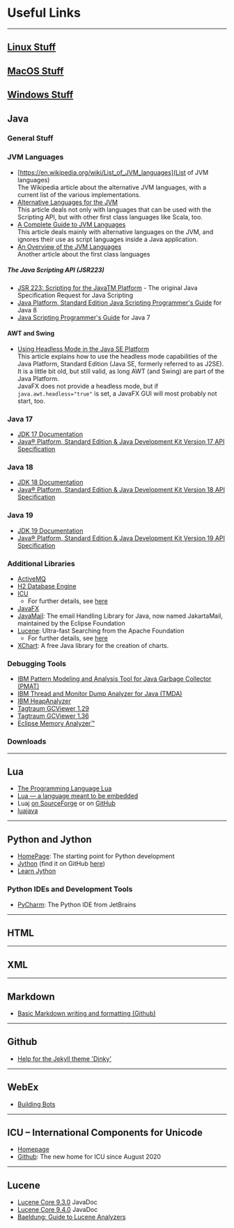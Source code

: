 # Useful Links

---
## [Linux Stuff](stuff/LinuxStuff.md)

## [MacOS Stuff](stuff/MacStuff.md)

## [Windows Stuff](stuff/WindowsStuff.md)

## Java

### General Stuff

### JVM Languages
- [https://en.wikipedia.org/wiki/List_of_JVM_languages](List of JVM languages)\
  The Wikipedia article about the alternative JVM languages, with a current list of the various implementations.
- [Alternative Languages for the JVM](https://www.oracle.com/technical-resources/articles/java/architect-languages.html)\
  This article deals not only with languages that can be used with the Scripting API, but with other first class languages like Scala, too.
- [A Complete Guide to JVM Languages](https://www.whizlabs.com/blog/jvm-languages/)\
  This article deals mainly with alternative languages on the JVM, and ignores their use as script languages inside a Java application.
- [An Overview of the JVM Languages](https://www.baeldung.com/jvm-languages)\
  Another article about the first class languages

##### The Java Scripting API (JSR223)
- [JSR 223: Scripting for the JavaTM Platform](https://www.jcp.org/en/jsr/detail?id=223) - The original Java Specification Request for Java Scripting
- [Java Platform, Standard Edition Java Scripting Programmer's Guide](https://docs.oracle.com/javase/8/docs/technotes/guides/scripting/prog_guide/) for Java 8
- [Java Scripting Programmer's Guide](https://docs.oracle.com/javase/7/docs/technotes/guides/scripting/programmer_guide/index.html) for Java 7

#### AWT and Swing
- [Using Headless Mode in the Java SE Platform](https://www.oracle.com/technical-resources/articles/javase/headless.html)\
  This article explains how to use the headless mode capabilities of the Java Platform, Standard Edition (Java SE, formerly referred to as J2SE). It is a little bit old, but still valid, as long AWT (and Swing) are part of the Java Platform.\
  JavaFX does not provide a headless mode, but if `java.awt.headless="true"` is set, a JavaFX GUI will most probably not start, too.

### Java 17
- [JDK 17 Documentation](https://docs.oracle.com/en/java/javase/17/)
- [Java® Platform, Standard Edition & Java Development Kit Version 17 API Specification](https://docs.oracle.com/en/java/javase/17/docs/api/index.html)

### Java 18
- [JDK 18 Documentation](https://docs.oracle.com/en/java/javase/18/)
- [Java® Platform, Standard Edition & Java Development Kit Version 18 API Specification](https://docs.oracle.com/en/java/javase/18/docs/api/index.html)

### Java 19
- [JDK 19 Documentation](https://docs.oracle.com/en/java/javase/19/)
- [Java® Platform, Standard Edition & Java Development Kit Version 19 API Specification](https://docs.oracle.com/en/java/javase/19/docs/api/index.html)

### Additional Libraries
- [ActiveMQ](https://activemq.apache.org/)
- [H2 Database Engine](https://www.h2database.com/html/main.html)
- [ICU](https://www.google.com/url?q=https%3A%2F%2Funicode-org.github.io%2Ficu-docs%2Fapidoc%2Freleased%2Ficu4j%2F&sa=D&sntz=1&usg=AOvVaw1YNhEXLu7oP-dfkiCyiJMP)
  - For further details, see [here](#icu--international-components-for-unicode)
- [JavaFX](https://openjfx.io/)
- [JavaMail](https://eclipse-ee4j.github.io/mail/): The email Handling Library for Java, now named JakartaMail, maintained by the Eclipse Foundation
- [Lucene](https://lucene.apache.org/): Ultra-fast Searching from the Apache Foundation
  - For further details, see [here](#lucene)
- [XChart](https://knowm.org/open-source/xchart/): A free Java library for the creation of charts.

### Debugging Tools
- [IBM Pattern Modeling and Analysis Tool for Java Garbage Collector (PMAT)](https://www.ibm.com/support/pages/ibm-pattern-modeling-and-analysis-tool-java-garbage-collector-pmat)
- [IBM Thread and Monitor Dump Analyzer for Java (TMDA)](https://www.ibm.com/support/pages/ibm-thread-and-monitor-dump-analyzer-java-tmda)
- [IBM HeapAnalyzer](https://www.ibm.com/support/pages/ibm-heapanalyzer)
- [Tagtraum GCViewer 1.29](https://www.tagtraum.com/gcviewer-download.html)
- [Tagtraum GCViewer 1.36](https://github.com/chewiebug/GCViewer)
- [Eclipse Memory Analyzer™](https://projects.eclipse.org/projects/tools.mat)

### Downloads

---

## Lua

- [The Programming Language Lua](https://www.lua.org)
- [Lua — a language meant to be embedded](https://medium.com/avenga/lua-a-language-meant-to-be-embedded-1cd2488b4370)
- Luaj [on SourceForge](https://sourceforge.net/projects/luaj/) or on [GitHub](https://github.com/luaj)
- [luajava](https://github.com/jasonsantos/luajava)

---

## Python and Jython
- [HomePage](https://www.python.org/): The starting point for Python development
- [Jython](https://www.jython.org/) (find it on GitHub [here](https://github.com/jython/jython))
- [Learn Jython](https://www.tutorialspoint.com/jython/index.htm)

### Python IDEs and Development Tools
-  [PyCharm](https://www.jetbrains.com/pycharm/): The Python IDE from JetBrains

---

## HTML

---

## XML

---

## Markdown
- [Basic Markdown writing and formatting (Github)](https://docs.github.com/en/get-started/writing-on-github/getting-started-with-writing-and-formatting-on-github/basic-writing-and-formatting-syntax)

---

## Github
- [Help for the Jekyll theme 'Dinky'](https://githubhelp.com/pages-themes/dinky)

---

## WebEx
- [Building Bots](https://developer.webex.com/docs/bots)

---

## ICU – International Components for Unicode
- [Homepage](https://icu.unicode.org/)
- [Github](https://unicode-org.github.io/icu/): The new home for ICU since August 2020

---

## Lucene
- [Lucene Core 9.3.0](https://lucene.apache.org/core/9_3_0/core/index.html) JavaDoc
- [Lucene Core 9.4.0](https://lucene.apache.org/core/9_4_0/core/index.html) JavaDoc
- [Baeldung: Guide to Lucene Analyzers](https://www.baeldung.com/lucene-analyzers)

